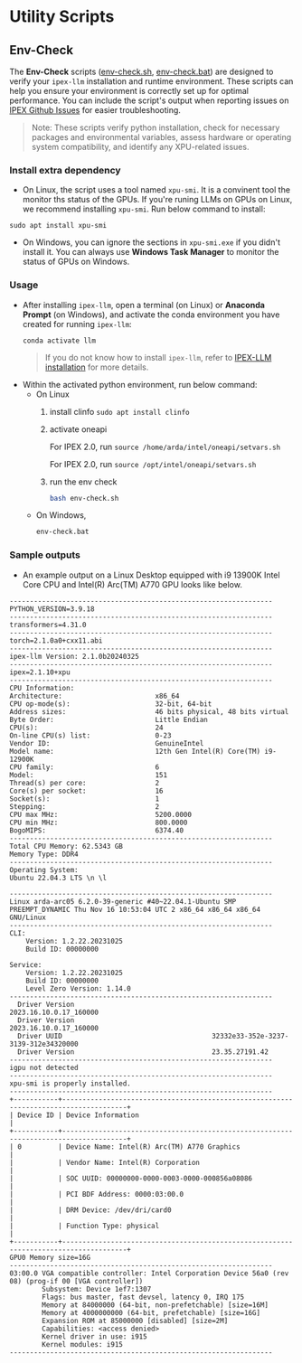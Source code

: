 #  Utility Scripts


## Env-Check

The **Env-Check** scripts  ([env-check.sh](./env-chec.sh), [env-check.bat](./env-chec.bat)) are designed to verify your `ipex-llm` installation and runtime environment. These scripts can help you ensure your environment is correctly set up for optimal performance. You can include the script's output when reporting issues on [IPEX Github Issues](https://github.com/intel-analytics/ipex-llm/issues) for easier troubleshooting.

> Note: These scripts verify python installation, check for necessary packages and environmental variables, assess hardware or operating system compatibility, and identify any XPU-related issues. 

### Install extra dependency

* On Linux, the script uses a tool named `xpu-smi`. It is a convinent tool the monitor ths status of the GPUs. If you're runing LLMs on GPUs on Linux, we recommend installing `xpu-smi`. Run below command to install:
```
sudo apt install xpu-smi
```
* On Windows, you can ignore the sections in `xpu-smi.exe` if you didn't install it. You can always use **Windows Task Manager** to monitor the status of GPUs on Windows.
  
### Usage

* After installing `ipex-llm`, open a terminal (on Linux) or **Anaconda Prompt** (on Windows), and activate the conda environment you have created for running `ipex-llm`: 
  ```
  conda activate llm
  ```
  > If you do not know how to install `ipex-llm`, refer to [IPEX-LLM installation](https://ipex-llm.readthedocs.io/en/latest/doc/LLM/Overview/install.html) for more details.
*  Within the activated python environment, run below command:
    *  On Linux
        1. install clinfo 
          ```sudo apt install clinfo```

        2. activate oneapi
        
            For IPEX 2.0, run `source /home/arda/intel/oneapi/setvars.sh`

            For IPEX 2.0, run `source /opt/intel/oneapi/setvars.sh`

        3. run the env check
            ```bash
            bash env-check.sh
            ```
    * On Windows,
        ```bash
        env-check.bat
        ```

### Sample outputs

* An example output on a Linux Desktop equipped with i9 13900K Intel Core CPU and Intel(R) Arc(TM) A770 GPU looks like below.

```
-----------------------------------------------------------------
PYTHON_VERSION=3.9.18
-----------------------------------------------------------------
transformers=4.31.0
-----------------------------------------------------------------
torch=2.1.0a0+cxx11.abi
-----------------------------------------------------------------
ipex-llm Version: 2.1.0b20240325
-----------------------------------------------------------------
ipex=2.1.10+xpu
-----------------------------------------------------------------
CPU Information: 
Architecture:                       x86_64
CPU op-mode(s):                     32-bit, 64-bit
Address sizes:                      46 bits physical, 48 bits virtual
Byte Order:                         Little Endian
CPU(s):                             24
On-line CPU(s) list:                0-23
Vendor ID:                          GenuineIntel
Model name:                         12th Gen Intel(R) Core(TM) i9-12900K
CPU family:                         6
Model:                              151
Thread(s) per core:                 2
Core(s) per socket:                 16
Socket(s):                          1
Stepping:                           2
CPU max MHz:                        5200.0000
CPU min MHz:                        800.0000
BogoMIPS:                           6374.40
-----------------------------------------------------------------
Total CPU Memory: 62.5343 GB
Memory Type: DDR4 
-----------------------------------------------------------------
Operating System: 
Ubuntu 22.04.3 LTS \n \l

-----------------------------------------------------------------
Linux arda-arc05 6.2.0-39-generic #40~22.04.1-Ubuntu SMP PREEMPT_DYNAMIC Thu Nov 16 10:53:04 UTC 2 x86_64 x86_64 x86_64 GNU/Linux
-----------------------------------------------------------------
CLI:
    Version: 1.2.22.20231025
    Build ID: 00000000

Service:
    Version: 1.2.22.20231025
    Build ID: 00000000
    Level Zero Version: 1.14.0
-----------------------------------------------------------------
  Driver Version                                  2023.16.10.0.17_160000
  Driver Version                                  2023.16.10.0.17_160000
  Driver UUID                                     32332e33-352e-3237-3139-312e34320000
  Driver Version                                  23.35.27191.42
-----------------------------------------------------------------
igpu not detected
-----------------------------------------------------------------
xpu-smi is properly installed. 
-----------------------------------------------------------------
+-----------+--------------------------------------------------------------------------------------+
| Device ID | Device Information                                                                   |
+-----------+--------------------------------------------------------------------------------------+
| 0         | Device Name: Intel(R) Arc(TM) A770 Graphics                                          |
|           | Vendor Name: Intel(R) Corporation                                                    |
|           | SOC UUID: 00000000-0000-0003-0000-000856a08086                                       |
|           | PCI BDF Address: 0000:03:00.0                                                        |
|           | DRM Device: /dev/dri/card0                                                           |
|           | Function Type: physical                                                              |
+-----------+--------------------------------------------------------------------------------------+
GPU0 Memory size=16G
-----------------------------------------------------------------
03:00.0 VGA compatible controller: Intel Corporation Device 56a0 (rev 08) (prog-if 00 [VGA controller])
        Subsystem: Device 1ef7:1307
        Flags: bus master, fast devsel, latency 0, IRQ 175
        Memory at 84000000 (64-bit, non-prefetchable) [size=16M]
        Memory at 4000000000 (64-bit, prefetchable) [size=16G]
        Expansion ROM at 85000000 [disabled] [size=2M]
        Capabilities: <access denied>
        Kernel driver in use: i915
        Kernel modules: i915
-----------------------------------------------------------------
```
